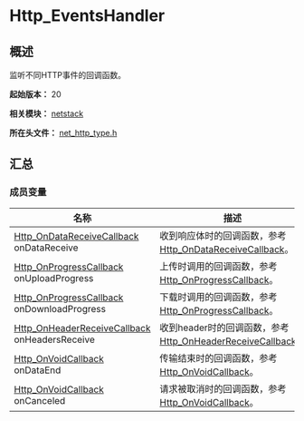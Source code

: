 # Http_EventsHandler
<!--Kit: Network Kit-->
<!--Subsystem: Communication-->
<!--Owner: @wmyao_mm-->
<!--Designer: @guo-min_net-->
<!--Tester: @tongxilin-->
<!--Adviser: @zhang_yixin13-->
## 概述

监听不同HTTP事件的回调函数。

**起始版本：** 20

**相关模块：** [netstack](capi-netstack.md)

**所在头文件：** [net_http_type.h](capi-net-http-type-h.md)

## 汇总

### 成员变量

| 名称 | 描述 |
| -- | -- |
| [Http_OnDataReceiveCallback](capi-net-http-type-h.md#http_ondatareceivecallback) onDataReceive | 收到响应体时的回调函数，参考[Http_OnDataReceiveCallback](capi-net-http-type-h.md#http_ondatareceivecallback)。 |
| [Http_OnProgressCallback](capi-net-http-type-h.md#http_onprogresscallback) onUploadProgress | 上传时调用的回调函数，参考[Http_OnProgressCallback](capi-net-http-type-h.md#http_onprogresscallback)。 |
| [Http_OnProgressCallback](capi-net-http-type-h.md#http_onprogresscallback) onDownloadProgress | 下载时调用的回调函数，参考[Http_OnProgressCallback](capi-net-http-type-h.md#http_onprogresscallback)。 |
| [Http_OnHeaderReceiveCallback](capi-net-http-type-h.md#http_onheaderreceivecallback) onHeadersReceive | 收到header时的回调函数，参考[Http_OnHeaderReceiveCallback](capi-net-http-type-h.md#http_onheaderreceivecallback)。 |
| [Http_OnVoidCallback](capi-net-http-type-h.md#http_onvoidcallback) onDataEnd | 传输结束时的回调函数，参考[Http_OnVoidCallback](capi-net-http-type-h.md#http_onvoidcallback)。 |
| [Http_OnVoidCallback](capi-net-http-type-h.md#http_onvoidcallback) onCanceled | 请求被取消时的回调函数，参考[Http_OnVoidCallback](capi-net-http-type-h.md#http_onvoidcallback)。 |


